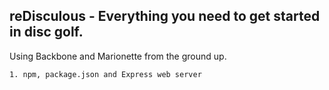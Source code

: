 reDisculous - Everything you need to get started in disc golf.
-----------
Using Backbone and Marionette from the ground up.

    1. npm, package.json and Express web server


